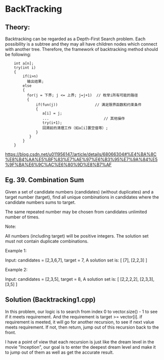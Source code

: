 # BackTracking

## Theory:

Backtracking can be regarded as a Depth-First Search problem. Each possibility is a subtree and they may all have children nodes which
connect with another tree. Therefore, the framework of backtracking method should be following:

        int a[n];
        try(int i)
        {
            if(i>n)
              输出结果;
            else
            {
              for(j = 下界; j <= 上界; j=j+1)  // 枚举i所有可能的路径
              {
                  if(fun(j))                 // 满足限界函数和约束条件
                  {
                     a[i] = j;
                     ...                         // 其他操作
                     try(i+1);
                     回溯前的清理工作（如a[i]置空值等）;
                  }
               }
            }
        }

https://blog.csdn.net/u011956147/article/details/68066304#%E4%BA%8C%E8%B4%AA%E5%BF%83%E7%AE%97%E6%B3%95%E7%9A%84%E5%9F%BA%E6%9C%AC%E6%80%9D%E8%B7%AF

## Eg. 39. Combination Sum

Given a set of candidate numbers (candidates) (without duplicates) and a target number (target), find all unique combinations in candidates where the candidate numbers sums to target.

The same repeated number may be chosen from candidates unlimited number of times.

Note:

All numbers (including target) will be positive integers.
The solution set must not contain duplicate combinations.

Example 1:

Input: candidates = [2,3,6,7], target = 7,
A solution set is:
[
  [7],
  [2,2,3]
]

Example 2:

Input: candidates = [2,3,5], target = 8,
A solution set is:
[
  [2,2,2,2],
  [2,3,3],
  [3,5]
]

## Solution (Backtracking1.cpp)

In this problem, our logic is to search from index 0 to vector.size() - 1 to see if it meets requirement.
And the requirement is target >= vector[i]. if requirement is meeted, it will go for another recursion, to see if next value meets
requirement. If not, then return, jump out of this recursion back to the front. 

I have a point of view that each recursion is just like the dream level in the movie "Inception", our goal is to enter the deepest dream level and
make it to jump out of them as well as get the accurate result.

